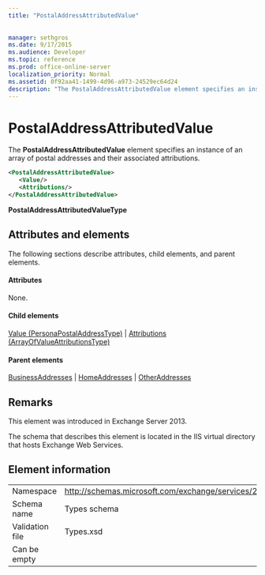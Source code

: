 ```yaml
---
title: "PostalAddressAttributedValue"
 
 
manager: sethgros
ms.date: 9/17/2015
ms.audience: Developer
ms.topic: reference
ms.prod: office-online-server
localization_priority: Normal
ms.assetid: 0f92aa41-1499-4d96-a973-24529ec64d24
description: "The PostalAddressAttributedValue element specifies an instance of an array of postal addresses and their associated attributions."
---
```


# PostalAddressAttributedValue

The **PostalAddressAttributedValue** element specifies an instance of an array of postal addresses and their associated attributions. 
  
```XML
<PostalAddressAttributedValue>
   <Value/>
   <Attributions/>
</PostalAddressAttributedValue>
```

 **PostalAddressAttributedValueType**
## Attributes and elements

The following sections describe attributes, child elements, and parent elements.
  
#### Attributes

None.
  
#### Child elements

[Value (PersonaPostalAddressType)](value-personapostaladdresstype.md) | [Attributions (ArrayOfValueAttributionsType)](attributions-arrayofvalueattributionstype.md)
  
#### Parent elements

[BusinessAddresses](businessaddresses.md) | [HomeAddresses](homeaddresses.md) | [OtherAddresses](otheraddresses.md)
  
## Remarks

This element was introduced in Exchange Server 2013.
  
The schema that describes this element is located in the IIS virtual directory that hosts Exchange Web Services.
  
## Element information

|||
|:-----|:-----|
|Namespace  <br/> |http://schemas.microsoft.com/exchange/services/2006/types  <br/> |
|Schema name  <br/> |Types schema  <br/> |
|Validation file  <br/> |Types.xsd  <br/> |
|Can be empty  <br/> ||
   

